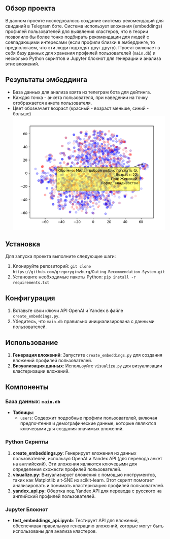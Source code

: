 ## Обзор проекта
В данном проекте исследовалось создание системы рекомендаций для свиданий в Telegram боте. Система использует вложения (embeddings) профилей пользователей для выявления кластеров, что в теории позволило бы более тонко подбирать рекомендации для людей с совпадающими интересами (если профили близки в эмбеддинге, то предпологаем, что эти люди подходят друг другу). Проект включает в себя базу данных для хранения профилей пользователей (`main.db`) и несколько Python скриптов и Jupyter блокнот для генерации и анализа этих вложений.


## Результаты эмбеддинга
- База данных для анализа взята из телеграм бота для дейтинга.
- Каждая точка - анкета пользователя, при наведении на точку отображается анкета пользователя.
- Цвет обозначает возраст (красный - возраст меньше, синий - больше)
![alt text](https://github.com/gregoryginzburg/Dating-Recommendation-System/blob/master/results/visualization.png)

## Установка
Для запуска проекта выполните следующие шаги:
1. Клонируйте репозиторий: `git clone https://github.com/gregoryginzburg/Dating-Recommendation-System.git`
2. Установите необходимые пакеты Python: `pip install -r requirements.txt`

## Конфигурация
1. Вставьте свои ключи API OpenAI и Yandex в файле `create_embeddings.py`.
2. Убедитесь, что `main.db` правильно инициализирована с данными пользователей.

## Использование
1. **Генерация вложений**: Запустите `create_embeddings.py` для создания вложений профилей пользователей.
2. **Визуализация данных**: Используйте `visualize.py` для визуализации кластеризации вложений.



## Компоненты

### База данных: `main.db`
- **Таблицы**:
  - `users`: Содержит подробные профили пользователей, включая предпочтения и демографические данные, которые являются ключевыми для создания значимых вложений.

### Python Скрипты
1. **create_embeddings.py**: Генерирует вложения из данных пользователей, используя OpenAI и Yandex API (для перевода анкет на английский). Эти вложения являются ключевыми для определения схожести профилей пользователей.
2. **visualize.py**: Визуализирует вложения с помощью инструментов, таких как Matplotlib и t-SNE из scikit-learn. Этот скрипт помогает анализировать и понимать кластеризацию профилей пользователей.
3. **yandex_api.py**: Обертка под Yandex API для перевода с русского на английский профилей пользователей.

### Jupyter Блокнот
- **test_embeddings_api.ipynb**: Тестирует API для вложений, обеспечивая правильную генерацию вложений, которые могут быть использованы для анализа кластеров.



